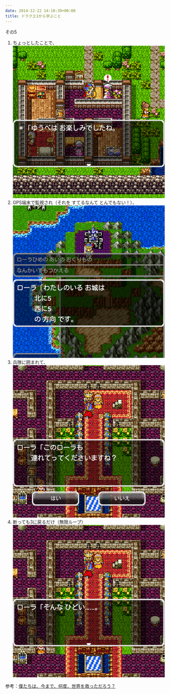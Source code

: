 ```yaml
---
date: 2014-12-22 14:10:39+00:00
title: ドラクエ1から学ぶこと
---
```


その5

1. ちょっとしたことで、![](/images/2014-12-22-learning-from-dorakue-1-part-5-1.png)
2. GPS端末で監視され（それを すてるなんて とんでもない！）、![](/images/2014-12-22-learning-from-dorakue-1-part-5-2.png)
3. 兵隊に囲まれて、![](/images/2014-12-22-learning-from-dorakue-1-part-5-3.png)
4. 断っても3に戻るだけ（無限ループ）![](/images/2014-12-22-learning-from-dorakue-1-part-5-4.png)

参考：[僕たちは、今まで、何度、世界を救っただろう？](/2014/12/31/how-many-times-have-we-saved-the-world/)
